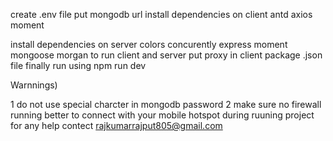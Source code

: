 

create .env file put mongodb url 
install dependencies  on client
antd
axios
moment

install dependencies on server 
colors
concurently
express
moment
mongoose
morgan
to run client and server put proxy in client package .json file
finally run using npm run dev


Warnnings)

1  do not use special charcter in mongodb password
2 make sure no firewall running  better to connect with  your mobile hotspot during ruuning project 
for any help contect rajkumarrajput805@gmail.com







